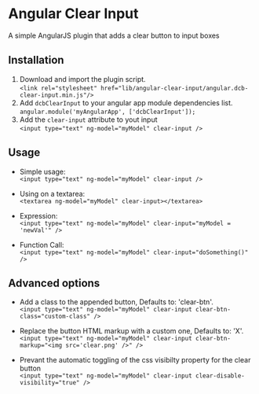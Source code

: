 Angular Clear Input
===================

A simple AngularJS plugin that adds a clear button to input boxes

## Installation
1. Download and import the plugin script.<br />
`<link rel="stylesheet" href="lib/angular-clear-input/angular.dcb-clear-input.min.js"/>`
2. Add `dcbClearInput` to your angular app module dependencies list.<br />
`angular.module('myAngularApp', ['dcbClearInput']);`
3. Add the `clear-input` attribute to yout input<br />
`<input type="text" ng-model="myModel" clear-input />`


## Usage
- Simple usage:<br />
`<input type="text" ng-model="myModel" clear-input />`

- Using on a textarea:<br />
`<textarea ng-model="myModel" clear-input></textarea>`

- Expression:<br />
`<input type="text" ng-model="myModel" clear-input="myModel = 'newVal'" />`

- Function Call:<br />
`<input type="text" ng-model="myModel" clear-input="doSomething()" />`


## Advanced options
- Add a class to the appended button, Defaults to: 'clear-btn'.<br />
`<input type="text" ng-model="myModel" clear-input clear-btn-class="custom-class" />`

- Replace the button HTML markup with a custom one, Defaults to: '<span>X</span>'.<br />
`<input type="text" ng-model="myModel" clear-input clear-btn-markup="<img src='clear.png' />" />`

- Prevant the automatic toggling of the css visibilty property for the clear button<br />
`<input type="text" ng-model="myModel" clear-input clear-disable-visibility="true" />`
